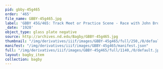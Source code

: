 ```yaml
---
pid: gbby-45g465
order: '465'
file_name: GBBY-45g465.jpg
label: 'GBBY 45G/465: Track Meet or Practice Scene - Race with John Brown - 1928'
_date: '1928'
object_type: glass plate negative
source: http://archives.nd.edu/Bagby/GBBY-45g465.jpg
thumbnail: "/img/derivatives/iiif/images/GBBY-45g465/full/250,/0/default.jpg"
manifest: "/img/derivatives/iiif/images/GBBY-45g465/manifest.json"
full: "/img/derivatives/iiif/images/GBBY-45g465/full/1140,/0/default.jpg"
layout: bagby_item
collection: bagby
---
```

